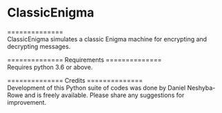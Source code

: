 # ClassicEnigma
==============  
ClassicEnigma simulates a classic Enigma machine for encrypting and decrypting messages.

==============  Requirements  ==============  
Requires python 3.6 or above.

============== Credits ==============   
Development of this Python suite of codes was done by Daniel Neshyba-Rowe and is freely available. Please share any suggestions for improvement.

